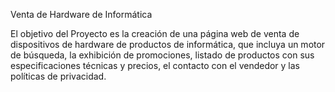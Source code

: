  Venta de Hardware de Informática


El objetivo del Proyecto es la creación de una página web de venta de dispositivos de hardware de productos de informática, que incluya un motor de búsqueda, la exhibición de promociones, listado de productos con sus especificaciones técnicas y precios, el contacto con el vendedor y las políticas de privacidad.




